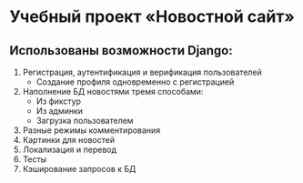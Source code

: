 # Учебный проект «Новостной сайт»
## Использованы возможности Django:
1. Регистрация, аутентификация и верификация пользователей
    - Создание профиля одновременно с регистрацией
2. Наполнение БД новостями тремя способами:
    - Из фикстур
    - Из админки
    - Загрузка пользователем
3. Разные режимы комментирования
4. Картинки для новостей
5. Локализация и перевод
6. Тесты
7. Кэширование запросов к БД

